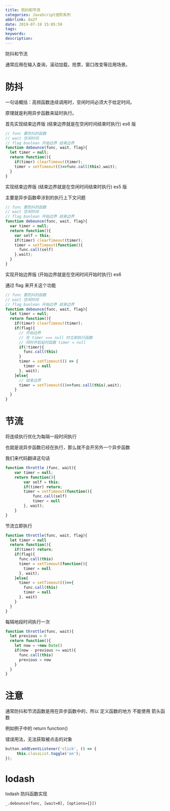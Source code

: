 ```yaml
---
title: 防抖和节流
categories: JavaScript进阶系列
abbrlink: 8a2f
date: 2019-07-18 15:05:59
tags:
keywords:
description:
---
```


防抖和节流

<!-- more -->

通常应用在输入查询，滚动加载，抢票，窗口改变等应用场景。

# 防抖

一句话概括：高频函数连续调用时，空闲时间必须大于给定时间。

原理就是利用异步函数来延时执行。

首先实现结束边界版 (结束边界就是在空闲时间结束时执行) es6 版

```js
// func 要防抖的函数
// wait 空闲时间
// flag boolean 开始边界 结束边界
function debounce(func, wait, flag){
  let timer = null;
  return function(){
    if(timer) clearTimeout(timer);
    timer = setTimeout(()=>func.call(this),wait);
  }
}
```
实现结束边界版 (结束边界就是在空闲时间结束时执行) es5 版

主要是异步函数牵涉到的执行上下文问题

```js
// func 要防抖的函数
// wait 空闲时间
// flag boolean 开始边界 结束边界
function debounce(func, wait, flag){
  var timer = null;
  return function(){
    var self = this;
    if(timer) clearTimeout(timer);
    timer = setTimeout(function(){
      func.call(self)
    },wait);
  }
}
```


实现开始边界版 (开始边界就是在空闲时间开始时执行) es6

通过 flag 来开关这个功能

```js
// func 要防抖的函数
// wait 空闲时间
// flag boolean 开始边界 结束边界
function debounce(func, wait, flag){
  let timer = null;
  return function(){
    if(timer) clearTimeout(timer);
    if(flag){
      // 开始边界
      // 在 timer === null 时立即执行函数
      // 同时开启延时函数 timer = null
      if(!timer){
        func.call(this)
      }
      timer = setTimeout(() => {
        timer = null
      }, wait);
    }else{
      // 结束边界
      timer = setTimeout(()=>func.call(this),wait);
    }
  }
}
```

# 节流

将连续执行优化为每隔一段时间执行

也就是说异步函数已经在执行，那么就不会开另外一个异步函数

我们来代码翻译这句话

```js es5
function throttle (func, wait){
    var timer = null;
    return function(){
        var self = this;
        if(timer) return;
        timer = setTimeout(function(){
            func.call(self)
            timer = null
        }, wait);
    }
}
```

节流立即执行

```js es6
function throttle(func, wait, flag){
  let timer = null
  return function(){
    if(timer) return;
    if(flag){
      func.call(this)
      timer = setTimeout(function(){
        timer = null
      }, wait);
    }else{
      timer = setTimeout(()=>{
        func.call(this)
        timer = null
      }, wait)
    }
  }
}
```

每隔地段时间执行一次

```js
function throttle(func, wait){
  let previous = 0
  return function(){
    let now = +new Date()
    if(now - previous >= wait){
      func.call(this)
      previous = now
    }
  }
}
```

# 注意

通常防抖和节流函数是用在异步函数中的，所以 定义函数的地方 不能使用 箭头函数

例如例子中的 return function()

错误用法，无法获取被点击的对象

```js
button.addEventListener('click', () => {
     this.classList.toggle('on');
});
```

# lodash

lodash 防抖函数实现

```
_.debounce(func, [wait=0], [options={}])
```